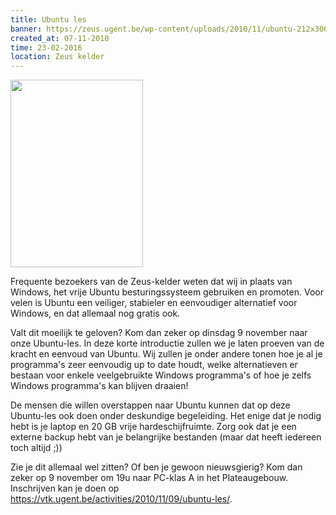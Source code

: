 ```yaml
---
title: Ubuntu les
banner: https://zeus.ugent.be/wp-content/uploads/2010/11/ubuntu-212x300.png
created_at: 07-11-2010
time: 23-02-2016
location: Zeus kelder
---
```


<a href="https://zeus.ugent.be/wp-content/uploads/2010/11/ubuntu.png"><img src="https://zeus.ugent.be/wp-content/uploads/2010/11/ubuntu-212x300.png" alt="" title="ubuntu" width="212" height="300" class="alignright size-medium wp-image-613" /></a>

Frequente bezoekers van de Zeus-kelder weten dat wij in plaats van Windows, het vrije Ubuntu besturingssysteem gebruiken en promoten.  Voor velen is Ubuntu een veiliger, stabieler en eenvoudiger alternatief voor Windows, en dat allemaal nog gratis ook. 

Valt dit moeilijk te geloven? Kom dan zeker op dinsdag 9 november naar onze Ubuntu-les. In deze korte introductie zullen we je laten proeven van de kracht en eenvoud van Ubuntu. Wij zullen je onder andere tonen hoe je al je programma's zeer eenvoudig up to date houdt, welke alternatieven er bestaan voor enkele veelgebruikte Windows programma's of hoe je zelfs Windows programma's kan blijven draaien!

De mensen die willen overstappen naar Ubuntu kunnen dat op deze Ubuntu-les ook doen onder deskundige begeleiding. Het enige dat je nodig hebt is je laptop en 20 GB vrije hardeschijfruimte. Zorg ook dat je een externe backup hebt van je belangrijke bestanden (maar dat heeft iedereen toch altijd ;))

Zie je dit allemaal wel zitten? Of ben je gewoon nieuwsgierig? Kom dan zeker op 9 november om 19u naar PC-klas A in het Plateaugebouw. Inschrijven kan je doen op <a href="https://vtk.ugent.be/activities/2010/11/09/ubuntu-les/">https://vtk.ugent.be/activities/2010/11/09/ubuntu-les/</a>.